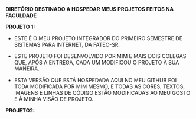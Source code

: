 **DIRETÓRIO DESTINADO A HOSPEDAR MEUS PROJETOS FEITOS NA FACULDADE**


**PROJETO 1:**
- ESTE É O MEU PROJETO INTEGRADOR DO PRIMEIRO SEMESTRE DE SISTEMAS PARA INTERNET, DA FATEC-SR. 

- ESTE PROJETO FOI DESENVOLVIDO POR MIM E MAIS DOIS COLEGAS QUE, APÓS A ENTREGA, CADA UM MODIFICOU O PROJETO À SUA MANEIRA. 

- ESTA VERSÃO QUE ESTÁ HOSPEDADA AQUI NO  MEU GITHUB FOI TODA MODIFICADA POR MIM MESMO, E TODAS AS CORES, TEXTOS, IMAGENS E LINHAS DE CÓDIGO ESTÃO MODIFICADAS AO MEU GOSTO E À MINHA VISÃO DE PROJETO.


**PROJETO2:**

